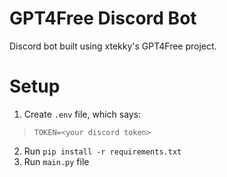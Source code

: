 # GPT4Free Discord Bot
Discord bot built using xtekky's GPT4Free project.

# Setup
1. Create `.env` file, which says:
> `TOKEN=<your discord token>`
2. Run `pip install -r requirements.txt`
3. Run `main.py` file